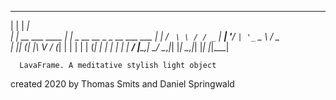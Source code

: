   _                      ______                        
 | |                    |  ____|                       
 | |     __ ___   ____ _| |__ _ __ __ _ _ __ ___   ___ 
 | |    / _` \ \ / / _` |  __| '__/ _` | '_ ` _ \ / _ \
 | |___| (_| |\ V / (_| | |  | | | (_| | | | | | |  __/
 |______\__,_| \_/ \__,_|_|  |_|  \__,_|_| |_| |_|\___|
                                                       
                                                       
      LavaFrame. A meditative stylish light object

   created 2020 by Thomas Smits and Daniel Springwald